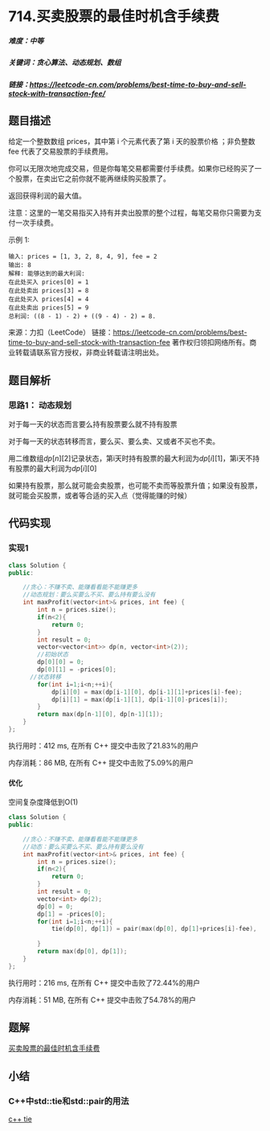 # 714.买卖股票的最佳时机含手续费

##### 难度：中等

##### 关键词：贪心算法、动态规划、数组

##### 链接：https://leetcode-cn.com/problems/best-time-to-buy-and-sell-stock-with-transaction-fee/

## 题目描述

给定一个整数数组 prices，其中第 i 个元素代表了第 i 天的股票价格 ；非负整数 fee 代表了交易股票的手续费用。

你可以无限次地完成交易，但是你每笔交易都需要付手续费。如果你已经购买了一个股票，在卖出它之前你就不能再继续购买股票了。

返回获得利润的最大值。

注意：这里的一笔交易指买入持有并卖出股票的整个过程，每笔交易你只需要为支付一次手续费。

示例 1:

```
输入: prices = [1, 3, 2, 8, 4, 9], fee = 2
输出: 8
解释: 能够达到的最大利润:  
在此处买入 prices[0] = 1
在此处卖出 prices[3] = 8
在此处买入 prices[4] = 4
在此处卖出 prices[5] = 9
总利润: ((8 - 1) - 2) + ((9 - 4) - 2) = 8.
```

来源：力扣（LeetCode）
链接：https://leetcode-cn.com/problems/best-time-to-buy-and-sell-stock-with-transaction-fee
著作权归领扣网络所有。商业转载请联系官方授权，非商业转载请注明出处。

## 题目解析

### 思路1： 动态规划

对于每一天的状态而言要么持有股票要么就不持有股票

对于每一天的状态转移而言，要么买、要么卖、又或者不买也不卖。

用二维数组$dp[n][2]$记录状态，第i天时持有股票的最大利润为$dp[i][1]$，第i天不持有股票的最大利润为$dp[i][0]$

如果持有股票，那么就可能会卖股票，也可能不卖而等股票升值；如果没有股票，就可能会买股票，或者等合适的买入点（觉得能赚的时候）

## 代码实现

### 实现1

```c++
class Solution {
public:

    //贪心：不赚不卖、能赚看看能不能赚更多
    //动态规划：要么买要么不买、要么持有要么没有
    int maxProfit(vector<int>& prices, int fee) {
        int n = prices.size();
        if(n<2){
            return 0;
        }
        int result = 0;
        vector<vector<int>> dp(n, vector<int>(2));
    	//初始状态  
        dp[0][0] = 0;
        dp[0][1] = -prices[0];
      //状态转移
        for(int i=1;i<n;++i){
            dp[i][0] = max(dp[i-1][0], dp[i-1][1]+prices[i]-fee);
            dp[i][1] = max(dp[i-1][1], dp[i-1][0]-prices[i]);
        }        
        return max(dp[n-1][0], dp[n-1][1]);
    }
};
```

执行用时：412 ms, 在所有 C++ 提交中击败了21.83%的用户

内存消耗：86 MB, 在所有 C++ 提交中击败了5.09%的用户

#### 优化

空间复杂度降低到O(1)

```c++
class Solution {
public:

    //贪心：不赚不卖、能赚看看能不能赚更多
    //动态：要么买要么不买、要么持有要么没有
    int maxProfit(vector<int>& prices, int fee) {
        int n = prices.size();
        if(n<2){
            return 0;
        }
        int result = 0;
        vector<int> dp(2);
        dp[0] = 0;
        dp[1] = -prices[0];
        for(int i=1;i<n;++i){
            tie(dp[0], dp[1]) = pair(max(dp[0], dp[1]+prices[i]-fee),  dp[1] = max(dp[1], dp[0]-prices[i]));
           
        }        
        return max(dp[0], dp[1]);
    }
};
```

执行用时：216 ms, 在所有 C++ 提交中击败了72.44%的用户

内存消耗：51 MB, 在所有 C++ 提交中击败了54.78%的用户



## 题解

[买卖股票的最佳时机含手续费](https://leetcode-cn.com/problems/best-time-to-buy-and-sell-stock-with-transaction-fee/solution/mai-mai-gu-piao-de-zui-jia-shi-ji-han-sh-rzlz/)

## 小结

### C++中std::tie和std::pair的用法

[c++ tie](https://en.cppreference.com/w/cpp/utility/tuple/tie)

